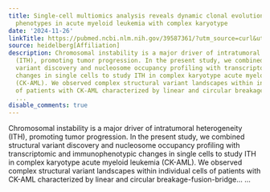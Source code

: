 ```yaml
---
title: Single-cell multiomics analysis reveals dynamic clonal evolution and targetable
  phenotypes in acute myeloid leukemia with complex karyotype
date: '2024-11-26'
linkTitle: https://pubmed.ncbi.nlm.nih.gov/39587361/?utm_source=curl&utm_medium=rss&utm_campaign=pubmed-2&utm_content=1FakS-2QOkCT8HsMOQP1bCRQ4YzyumYOmxmF0moLsQ3dFB1E9V&fc=20220326224207&ff=20241126171718&v=2.18.0.post9+e462414
source: heidelberg[Affiliation]
description: Chromosomal instability is a major driver of intratumoral heterogeneity
  (ITH), promoting tumor progression. In the present study, we combined structural
  variant discovery and nucleosome occupancy profiling with transcriptomic and immunophenotypic
  changes in single cells to study ITH in complex karyotype acute myeloid leukemia
  (CK-AML). We observed complex structural variant landscapes within individual cells
  of patients with CK-AML characterized by linear and circular breakage-fusion-bridge...
  ...
disable_comments: true
---
```

Chromosomal instability is a major driver of intratumoral heterogeneity (ITH), promoting tumor progression. In the present study, we combined structural variant discovery and nucleosome occupancy profiling with transcriptomic and immunophenotypic changes in single cells to study ITH in complex karyotype acute myeloid leukemia (CK-AML). We observed complex structural variant landscapes within individual cells of patients with CK-AML characterized by linear and circular breakage-fusion-bridge... ...